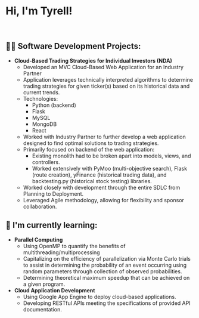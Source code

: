 <h1>Hi, I'm Tyrell!</h1><br/>

<h2>👨‍💻 Software Development Projects:</h2>

- <b>Cloud-Based Trading Strategies for Individual Investors (NDA)</b>
  - Developed an MVC Cloud-Based Web Application for an Industry Partner
  - Application leverages technically interpreted algorithms to determine trading strategies for given ticker(s) based on its historical data and current trends.
  - Technologies:
    - Python (backend)
    - Flask
    - MySQL
    - MongoDB
    - React
  - Worked with Industry Partner to further develop a web application designed to find optimal solutions to trading strategies.
  - Primarily focused on backend of the web application:
    - Existing monolith had to be broken apart into models, views, and controllers.
    - Worked extensively with PyMoo (multi-objective search), Flask (route creation), yFinance (historical trading data), and backtesting.py (historical stock testing) libraries.
  - Worked closely with development through the entire SDLC from Planning to Deployment.
  - Leveraged Agile methodology, allowing for flexibility and sponsor collaboration.

<h2>📖 I'm currently learning:</h2>

- <b>Parallel Computing</b>
  - Using OpenMP to quantify the benefits of multithreading/multiprocessing
  - Capitalizing on the efficiency of parallelization via Monte Carlo trials to assist in determining the probability of an event occurring using random parameters through collection of observed probabilities.
  - Determining theoretical maximum speedup that can be achieved on a given program.
- <b>Cloud Application Development</b>
  - Using Google App Engine to deploy cloud-based applications.
  - Developing RESTful APIs meeting the specifications of provided API documentation.

<!--
**veedubb/veedubb** is a ✨ _special_ ✨ repository because its `README.md` (this file) appears on your GitHub profile.

Here are some ideas to get you started:

- 🔭 I’m currently working on ...
- 🌱 I’m currently learning ...
- 👯 I’m looking to collaborate on ...
- 🤔 I’m looking for help with ...
- 💬 Ask me about ...
- 📫 How to reach me: ...
- 😄 Pronouns: ...
- ⚡ Fun fact: ...
-->
